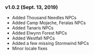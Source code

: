 ### v1.0.2 (Sept. 13, 2019)
* Added Thousand Needles NPCs
* Added Camp Mojache, Feralas NPCs
* Added Tanaris NPCs
* Added Elwynn Forest NPCs
* Added Westfall NPCs
* Added a few missing Stormwind NPCs
* Minor locale fixes
